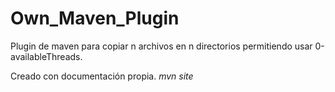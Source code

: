 # Own_Maven_Plugin
Plugin de maven para copiar n archivos en n directorios permitiendo usar 0-availableThreads.

Creado con documentación propia. <en><i>mvn site</i></en>

